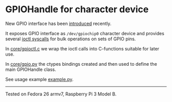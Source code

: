 # GPIOHandle for character device

New GPIO interface has been
[introduced](https://git.kernel.org/pub/scm/linux/kernel/git/torvalds/linux.git/commit/?id=1a46712aa99594eabe1e9aeedf115dfff0db1dfd)
recently.

It exposes GPIO interface as `/dev/gpiochip0` character device and
provides several [ioctl
syscalls](https://github.com/torvalds/linux/blob/master/include/uapi/linux/gpio.h)
for bulk operations on sets of GPIO pins.

In [core/gpioctl.c](core/gpioctl.c) we wrap the ioctl calls into
C-functions suitable for later use.

In [core/gpio.py](core/gpio.py) the ctypes bindings created and then
used to define the main GPIOHandle class.

See usage example [example.py](example.py).

----

Tested on Fedora 26 armv7, Raspberry Pi 3 Model B.
